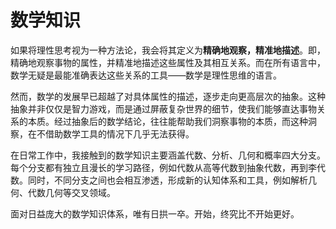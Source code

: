 # 数学知识

如果将理性思考视为一种方法论，我会将其定义为**精确地观察，精准地描述**。即，精确地观察事物的属性，并精准地描述这些属性及其相互关系。而在所有语言中，数学无疑是最能准确表达这些关系的工具——数学是理性思维的语言。

然而，数学的发展早已超越了对具体属性的描述，逐步走向更高层次的抽象。这种抽象并非仅仅是智力游戏，而是通过屏蔽复杂世界的细节，使我们能够直达事物关系的本质。经过抽象后的数学结论，往往能帮助我们洞察事物的本质，而这种洞察，在不借助数学工具的情况下几乎无法获得。

在日常工作中，我接触到的数学知识主要涵盖代数、分析、几何和概率四大分支。每个分支都有独立且漫长的学习路径，例如代数从高等代数到抽象代数，再到李代数。同时，不同分支之间也会相互渗透，形成新的认知体系和工具，例如解析几何、代数几何等交叉领域。

面对日益庞大的数学知识体系，唯有日拱一卒。开始，终究比不开始更好。
